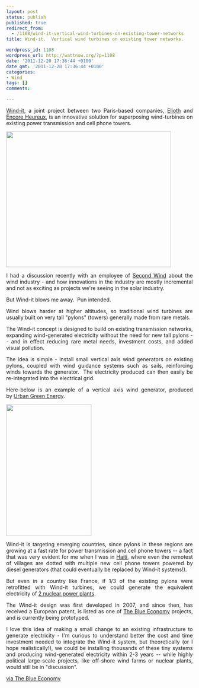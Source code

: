```yaml
---
layout: post
status: publish
published: true
redirect_from:
  - /1108/wind-it-vertical-wind-turbines-on-existing-tower-networks
title: Wind-it.  Vertical wind turbines on existing tower networks.

wordpress_id: 1108
wordpress_url: http://wattnow.org/?p=1108
date: '2011-12-20 17:36:44 +0100'
date_gmt: '2011-12-20 17:36:44 +0100'
categories:
- Wind
tags: []
comments:

---
```

<p style="text-align: justify;"><a href="http://elioth.com/en/2010/02/wind-it/">Wind-it</a>, a joint project between two Paris-based companies,&nbsp;<a href="http://elioth.com/">Elioth</a> and <a href="http://encoreheureux.org/">Encore Heureux</a>, is an innovative solution for superposing wind-turbines on existing power transmission and cell phone towers.</p>
<p style="text-align: justify;"><a href="http://elioth.com/en/2010/02/wind-it/"><img class="alignleft size-full wp-image-1109" title="wind-it" src="{{ 'assets/from-wordpress/uploads/2011/12/wind-it.png' | relative_url }}" alt="" width="445" height="366" /></a></p>
<p style="text-align: justify;">I had a discussion recently with an employee of <a href="http://www.secondwind.com/index.html">Second Wind</a>&nbsp;about the wind industry - and how innovations in the industry are mostly incremental and not as exciting as projects we're seeing in the solar industry.</p>
<p style="text-align: justify;">But Wind-it blows me away. &nbsp;Pun intended.</p>
<p style="text-align: justify;">Wind blows harder at higher altitudes, so traditional wind turbines are usually built on very tall "pylons" (towers) generally made from rare metals.</p>
<p style="text-align: justify;">The Wind-it concept is designed to build on existing transmission networks, expanding wind-generated electricity without the need for new tall pylons -- and in effect reducing rare metal needs, investment costs, and added visual pollution.</p>
<p style="text-align: justify;">The idea is simple - install small vertical axis wind generators&nbsp;on existing pylons, coupled with wind guidance systems such as sails, reinforcing winds towards the generator. &nbsp;The electricity produced can then easily be re-integrated into the electrical grid.</p>
<p style="text-align: justify;">Here-below is an example of a vertical axis wind generator, produced by&nbsp;<a href="http://www.urbangreenenergy.com/">Urban Green Energy</a>.</p>
<p style="text-align: justify;"><a href="http://www.ecohomemagazine.com/Images/Urban-Green-Energy_tcm14-705560.jpg"><img class="alignleft size-full wp-image-1110" title="UGE wind turbine" src="{{ 'assets/from-wordpress/uploads/2011/12/UGE-wind-turbine.jpg' | relative_url }}" alt="" width="230" height="355" /></a></p>
<p style="text-align: justify;">Wind-it is targeting emerging countries, since pylons in these regions are growing at a fast rate for power transmission and cell phone towers -- a fact that was very evident for me when I was in <a title="NOKERO and En&egrave;ji Pw&ograve;p. Bringing solar-powered light to rural Haiti." href="http://wattnow.org/661/nokero-and-eneji-pwop-bringing-solar-light-to-rural-haiti">Haiti</a>, where even the remotest of villages are dotted with multiple new cell phone towers powered by diesel generators (that could eventually be replaced by Wind-it systems!).</p>
<p style="text-align: justify;">But even in a country like France, if 1/3 of the existing pylons were retrofitted with Wind-it turbines, we could generate the equivalent electricity of <a href="http://elioth.com/en/2010/02/wind-it/">2 nuclear power plants</a>.</p>
<p style="text-align: justify;">The Wind-it design was first developed in 2007, and since then, has received a European patent, is listed as one of <a title="The Blue Economy.  A new way of designing business." href="http://wattnow.org/898/the-blue-economy-a-new-way-of-designing-business">The Blue Economy</a> projects, and is currently being prototyped.</p>
<p style="text-align: justify;">I love this idea of making a small change to an existing infrastructure to generate electricity - I'm curious to understand better the cost and time investment needed to integrate the Wind-it system, but theoretically (or I hope realistically!), we could be installing thousands of these tiny systems and producing wind-generated electricity within 2-3 years -- while highly political large-scale projects, like off-shore wind farms or nuclear plants, would still be in "discussion".</p>
<p style="text-align: justify;"><a href="http://www.community.blueeconomy.de/m/news/view/Wind-Energy-without-new-Pylons">via The Blue Economy</a></p>
